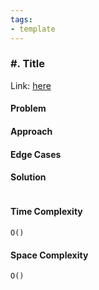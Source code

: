 ```yaml
---
tags:
- template
---
```

### #. Title

Link: [here]()

#### Problem

#### Approach

#### Edge Cases

#### Solution
```python 

```

#### Time Complexity
`O()`

#### Space Complexity
`O()`

